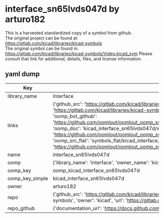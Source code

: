 # interface_sn65lvds047d by arturo182  
This is a harvested standardized copy of a symbol from github.  
The original project can be found at:  
https://gitlab.com/kicad/libraries/kicad-symbols  
The original symbol can be found in:
https://gitlab.com/kicad/libraries/kicad-symbols/Video.kicad_sym
Please consult that link for additional, details, files, and license information.  
## yaml dump  
| Key | Value |  
| --- | --- |  
| library_name | Interface |  
| links | {'github_src': 'https://gitlab.com/kicad/libraries/kicad-symbols/Video.kicad_sym', 'github_src_repo': 'https://gitlab.com/kicad/libraries/kicad-symbols', 'oomp_bot': 'kicad_interface_sn65lvds047d/working', 'oomp_bot_github': 'https://github.com/oomlout/oomlout_oomp_symbol_bot/tree/main/kicad_interface_sn65lvds047d/working', 'oomp_doc': 'kicad_interface_sn65lvds047d/working', 'oomp_doc_github': 'https://github.com/oomlout/oomlout_oomp_symbol_doc/tree/main/kicad_interface_sn65lvds047d/working', 'oomp_src_flat': 'symbols_flat/kicad_interface_sn65lvds047d/working', 'oomp_src_flat_github': 'https://github.com/oomlout/oomlout_oomp_symbol_src/tree/main/kicad_interface_sn65lvds047d/working'} |  
| name | interface_sn65lvds047d |  
| oomp | {'library_name': 'interface', 'owner_name': 'kicad', 'symbol_name': 'interface_sn65lvds047d'} |  
| oomp_key | oomp_kicad_interface_sn65lvds047d |  
| oomp_key_simple | kicad_interface_sn65lvds047d |  
| owner | arturo182 |  
| repo | {'github_src': 'https://gitlab.com/kicad/libraries/kicad-symbols/Video.kicad_sym', 'name': 'libraries/kicad-symbols', 'owner': 'kicad', 'url': 'https://gitlab.com/kicad/libraries/kicad-symbols'} |  
| repo_github | {'documentation_url': 'https://docs.github.com/rest/repos/repos#get-a-repository', 'message': 'Not Found'} |  

